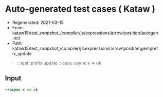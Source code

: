 # Auto-generated test cases ( Kataw )
- Regenerated: 2021-03-15
- From: kataw15\test\__snapshot__/compiler/js/expressions/arrow/position/autogen.md
- Path: kataw15\test\__snapshot__\compiler\js\expressions\arrow\position\gen\prefix_update
> :: test: prefix update
> :: case: async x => ok
## Input

`````js
++async x => ok
`````
